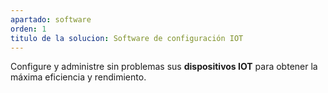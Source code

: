 ```yaml
---
apartado: software
orden: 1
titulo de la solucion: Software de configuración IOT
---
```


Configure y administre sin problemas sus **dispositivos IOT** para obtener la máxima eficiencia y rendimiento.